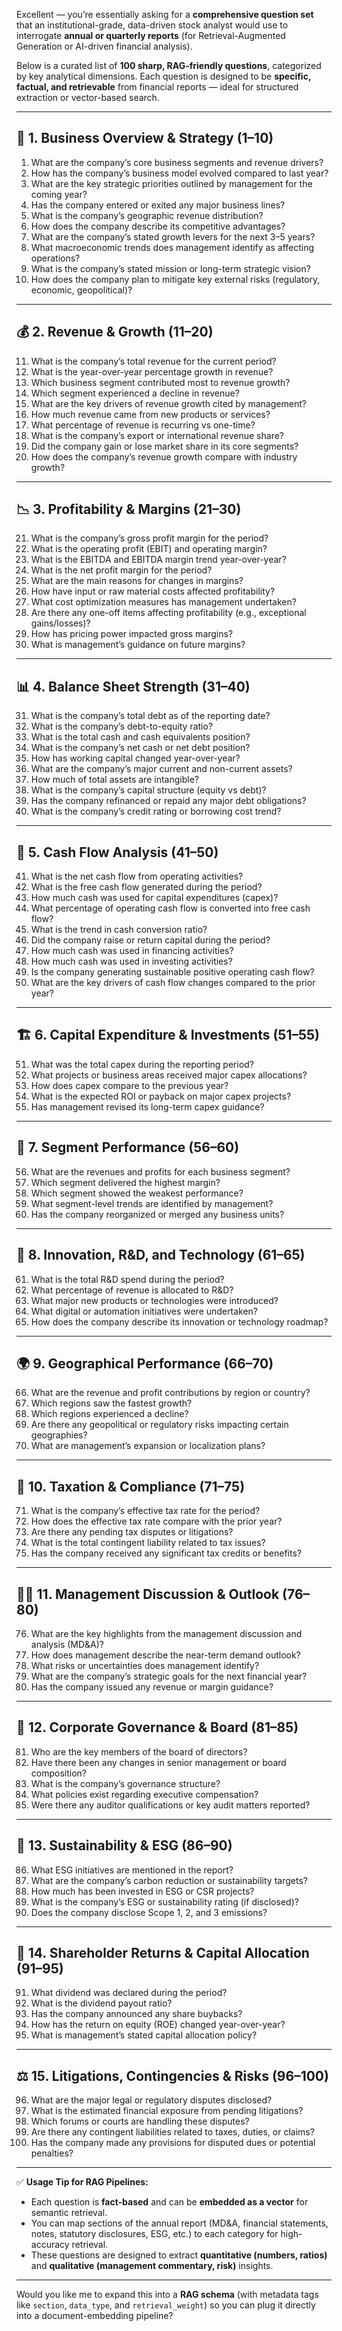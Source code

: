 Excellent — you’re essentially asking for a **comprehensive question set** that an institutional-grade, data-driven stock analyst would use to interrogate **annual or quarterly reports** (for Retrieval-Augmented Generation or AI-driven financial analysis).

Below is a curated list of **100 sharp, RAG-friendly questions**, categorized by key analytical dimensions. Each question is designed to be **specific, factual, and retrievable** from financial reports — ideal for structured extraction or vector-based search.

---

## 🧾 1. **Business Overview & Strategy (1–10)**

1. What are the company’s core business segments and revenue drivers?
2. How has the company’s business model evolved compared to last year?
3. What are the key strategic priorities outlined by management for the coming year?
4. Has the company entered or exited any major business lines?
5. What is the company’s geographic revenue distribution?
6. How does the company describe its competitive advantages?
7. What are the company’s stated growth levers for the next 3–5 years?
8. What macroeconomic trends does management identify as affecting operations?
9. What is the company’s stated mission or long-term strategic vision?
10. How does the company plan to mitigate key external risks (regulatory, economic, geopolitical)?

---

## 💰 2. **Revenue & Growth (11–20)**

11. What is the company’s total revenue for the current period?
12. What is the year-over-year percentage growth in revenue?
13. Which business segment contributed most to revenue growth?
14. Which segment experienced a decline in revenue?
15. What are the key drivers of revenue growth cited by management?
16. How much revenue came from new products or services?
17. What percentage of revenue is recurring vs one-time?
18. What is the company’s export or international revenue share?
19. Did the company gain or lose market share in its core segments?
20. How does the company’s revenue growth compare with industry growth?

---

## 📉 3. **Profitability & Margins (21–30)**

21. What is the company’s gross profit margin for the period?
22. What is the operating profit (EBIT) and operating margin?
23. What is the EBITDA and EBITDA margin trend year-over-year?
24. What is the net profit margin for the period?
25. What are the main reasons for changes in margins?
26. How have input or raw material costs affected profitability?
27. What cost optimization measures has management undertaken?
28. Are there any one-off items affecting profitability (e.g., exceptional gains/losses)?
29. How has pricing power impacted gross margins?
30. What is management’s guidance on future margins?

---

## 📊 4. **Balance Sheet Strength (31–40)**

31. What is the company’s total debt as of the reporting date?
32. What is the company’s debt-to-equity ratio?
33. What is the total cash and cash equivalents position?
34. What is the company’s net cash or net debt position?
35. How has working capital changed year-over-year?
36. What are the company’s major current and non-current assets?
37. How much of total assets are intangible?
38. What is the company’s capital structure (equity vs debt)?
39. Has the company refinanced or repaid any major debt obligations?
40. What is the company’s credit rating or borrowing cost trend?

---

## 💸 5. **Cash Flow Analysis (41–50)**

41. What is the net cash flow from operating activities?
42. What is the free cash flow generated during the period?
43. How much cash was used for capital expenditures (capex)?
44. What percentage of operating cash flow is converted into free cash flow?
45. What is the trend in cash conversion ratio?
46. Did the company raise or return capital during the period?
47. How much cash was used in financing activities?
48. How much cash was used in investing activities?
49. Is the company generating sustainable positive operating cash flow?
50. What are the key drivers of cash flow changes compared to the prior year?

---

## 🏗️ 6. **Capital Expenditure & Investments (51–55)**

51. What was the total capex during the reporting period?
52. What projects or business areas received major capex allocations?
53. How does capex compare to the previous year?
54. What is the expected ROI or payback on major capex projects?
55. Has management revised its long-term capex guidance?

---

## 💼 7. **Segment Performance (56–60)**

56. What are the revenues and profits for each business segment?
57. Which segment delivered the highest margin?
58. Which segment showed the weakest performance?
59. What segment-level trends are identified by management?
60. Has the company reorganized or merged any business units?

---

## 🚀 8. **Innovation, R&D, and Technology (61–65)**

61. What is the total R&D spend during the period?
62. What percentage of revenue is allocated to R&D?
63. What major new products or technologies were introduced?
64. What digital or automation initiatives were undertaken?
65. How does the company describe its innovation or technology roadmap?

---

## 🌍 9. **Geographical Performance (66–70)**

66. What are the revenue and profit contributions by region or country?
67. Which regions saw the fastest growth?
68. Which regions experienced a decline?
69. Are there any geopolitical or regulatory risks impacting certain geographies?
70. What are management’s expansion or localization plans?

---

## 🧮 10. **Taxation & Compliance (71–75)**

71. What is the company’s effective tax rate for the period?
72. How does the effective tax rate compare with the prior year?
73. Are there any pending tax disputes or litigations?
74. What is the total contingent liability related to tax issues?
75. Has the company received any significant tax credits or benefits?

---

## 🧑‍💼 11. **Management Discussion & Outlook (76–80)**

76. What are the key highlights from the management discussion and analysis (MD&A)?
77. How does management describe the near-term demand outlook?
78. What risks or uncertainties does management identify?
79. What are the company’s strategic goals for the next financial year?
80. Has the company issued any revenue or margin guidance?

---

## 🏢 12. **Corporate Governance & Board (81–85)**

81. Who are the key members of the board of directors?
82. Have there been any changes in senior management or board composition?
83. What is the company’s governance structure?
84. What policies exist regarding executive compensation?
85. Were there any auditor qualifications or key audit matters reported?

---

## 🌱 13. **Sustainability & ESG (86–90)**

86. What ESG initiatives are mentioned in the report?
87. What are the company’s carbon reduction or sustainability targets?
88. How much has been invested in ESG or CSR projects?
89. What is the company’s ESG or sustainability rating (if disclosed)?
90. Does the company disclose Scope 1, 2, and 3 emissions?

---

## 🧾 14. **Shareholder Returns & Capital Allocation (91–95)**

91. What dividend was declared during the period?
92. What is the dividend payout ratio?
93. Has the company announced any share buybacks?
94. How has the return on equity (ROE) changed year-over-year?
95. What is management’s stated capital allocation policy?

---

## ⚖️ 15. **Litigations, Contingencies & Risks (96–100)**

96. What are the major legal or regulatory disputes disclosed?
97. What is the estimated financial exposure from pending litigations?
98. Which forums or courts are handling these disputes?
99. Are there any contingent liabilities related to taxes, duties, or claims?
100. Has the company made any provisions for disputed dues or potential penalties?

---

✅ **Usage Tip for RAG Pipelines:**

* Each question is **fact-based** and can be **embedded as a vector** for semantic retrieval.
* You can map sections of the annual report (MD&A, financial statements, notes, statutory disclosures, ESG, etc.) to each category for high-accuracy retrieval.
* These questions are designed to extract **quantitative (numbers, ratios)** and **qualitative (management commentary, risk)** insights.

---

Would you like me to expand this into a **RAG schema** (with metadata tags like `section`, `data_type`, and `retrieval_weight`) so you can plug it directly into a document-embedding pipeline?
